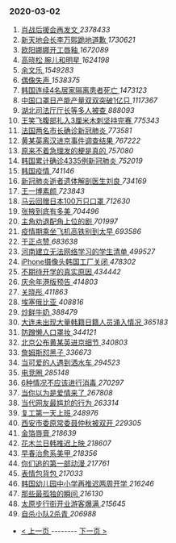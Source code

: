 ### 2020-03-02 
1. [ 肖战后援会再发文 ](https://s.weibo.com/weibo?q=%23%E8%82%96%E6%88%98%E5%90%8E%E6%8F%B4%E4%BC%9A%E5%86%8D%E5%8F%91%E6%96%87%23&Refer=top) *2378433*
1. [ 新天地会长李万熙跪地道歉 ](https://s.weibo.com/weibo?q=%23%E6%96%B0%E5%A4%A9%E5%9C%B0%E4%BC%9A%E9%95%BF%E6%9D%8E%E4%B8%87%E7%86%99%E8%B7%AA%E5%9C%B0%E9%81%93%E6%AD%89%23&Refer=top) *1730621*
1. [ 欧阳娜娜开工唇釉 ](https://s.weibo.com/weibo?q=%E6%AC%A7%E9%98%B3%E5%A8%9C%E5%A8%9C%E5%BC%80%E5%B7%A5%E5%94%87%E9%87%89&Refer=top) *1672089*
1. [ 高晓松 腕儿和明星 ](https://s.weibo.com/weibo?q=%E9%AB%98%E6%99%93%E6%9D%BE%20%E8%85%95%E5%84%BF%E5%92%8C%E6%98%8E%E6%98%9F&Refer=top) *1624198*
1. [ 余文乐 ](https://s.weibo.com/weibo?q=%E4%BD%99%E6%96%87%E4%B9%90&Refer=top) *1549283*
1. [ 偶像失声 ](https://s.weibo.com/weibo?q=%E5%81%B6%E5%83%8F%E5%A4%B1%E5%A3%B0&Refer=top) *1538375*
1. [ 韩国连续4名居家隔离患者死亡 ](https://s.weibo.com/weibo?q=%23%E9%9F%A9%E5%9B%BD%E8%BF%9E%E7%BB%AD4%E5%90%8D%E5%B1%85%E5%AE%B6%E9%9A%94%E7%A6%BB%E6%82%A3%E8%80%85%E6%AD%BB%E4%BA%A1%23&Refer=top) *1473123*
1. [ 中国口罩日产能产量双双突破1亿只 ](https://s.weibo.com/weibo?q=%23%E4%B8%AD%E5%9B%BD%E5%8F%A3%E7%BD%A9%E6%97%A5%E4%BA%A7%E8%83%BD%E4%BA%A7%E9%87%8F%E5%8F%8C%E5%8F%8C%E7%AA%81%E7%A0%B41%E4%BA%BF%E5%8F%AA%23&Refer=top) *1117367*
1. [ 湖北司法厅厅长等多人被查 ](https://s.weibo.com/weibo?q=%23%E6%B9%96%E5%8C%97%E5%8F%B8%E6%B3%95%E5%8E%85%E5%8E%85%E9%95%BF%E7%AD%89%E5%A4%9A%E4%BA%BA%E8%A2%AB%E6%9F%A5%23&Refer=top) *888093*
1. [ 王笑飞腹部扎入3厘米木刺坚持完赛 ](https://s.weibo.com/weibo?q=%23%E7%8E%8B%E7%AC%91%E9%A3%9E%E8%85%B9%E9%83%A8%E6%89%8E%E5%85%A53%E5%8E%98%E7%B1%B3%E6%9C%A8%E5%88%BA%E5%9D%9A%E6%8C%81%E5%AE%8C%E8%B5%9B%23&Refer=top) *775343*
1. [ 法国两名市长确诊新冠肺炎 ](https://s.weibo.com/weibo?q=%23%E6%B3%95%E5%9B%BD%E4%B8%A4%E5%90%8D%E5%B8%82%E9%95%BF%E7%A1%AE%E8%AF%8A%E6%96%B0%E5%86%A0%E8%82%BA%E7%82%8E%23&Refer=top) *773581*
1. [ 黄某英离汉进京事件调查结果 ](https://s.weibo.com/weibo?q=%23%E9%BB%84%E6%9F%90%E8%8B%B1%E7%A6%BB%E6%B1%89%E8%BF%9B%E4%BA%AC%E4%BA%8B%E4%BB%B6%E8%B0%83%E6%9F%A5%E7%BB%93%E6%9E%9C%23&Refer=top) *767222*
1. [ 原来不着急理发的梗是真的 ](https://s.weibo.com/weibo?q=%23%E5%8E%9F%E6%9D%A5%E4%B8%8D%E7%9D%80%E6%80%A5%E7%90%86%E5%8F%91%E7%9A%84%E6%A2%97%E6%98%AF%E7%9C%9F%E7%9A%84%23&Refer=top) *757080*
1. [ 韩国累计确诊4335例新冠肺炎 ](https://s.weibo.com/weibo?q=%E9%9F%A9%E5%9B%BD%E7%B4%AF%E8%AE%A1%E7%A1%AE%E8%AF%8A4335%E4%BE%8B%E6%96%B0%E5%86%A0%E8%82%BA%E7%82%8E&Refer=top) *752019*
1. [ 韩国疫情 ](https://s.weibo.com/weibo?q=%E9%9F%A9%E5%9B%BD%E7%96%AB%E6%83%85&Refer=top) *741146*
1. [ 新冠肺炎逝者遗体解剖医生刘良 ](https://s.weibo.com/weibo?q=%23%E6%96%B0%E5%86%A0%E8%82%BA%E7%82%8E%E9%80%9D%E8%80%85%E9%81%97%E4%BD%93%E8%A7%A3%E5%89%96%E5%8C%BB%E7%94%9F%E5%88%98%E8%89%AF%23&Refer=top) *734169*
1. [ 王一博素颜 ](https://s.weibo.com/weibo?q=%E7%8E%8B%E4%B8%80%E5%8D%9A%E7%B4%A0%E9%A2%9C&Refer=top) *723843*
1. [ 马云回赠日本100万只口罩 ](https://s.weibo.com/weibo?q=%23%E9%A9%AC%E4%BA%91%E5%9B%9E%E8%B5%A0%E6%97%A5%E6%9C%AC100%E4%B8%87%E5%8F%AA%E5%8F%A3%E7%BD%A9%23&Refer=top) *712630*
1. [ 张掖到底有多美 ](https://s.weibo.com/weibo?q=%23%E5%BC%A0%E6%8E%96%E5%88%B0%E5%BA%95%E6%9C%89%E5%A4%9A%E7%BE%8E%23&Refer=top) *704496*
1. [ 主角劝退配角上位的剧 ](https://s.weibo.com/weibo?q=%23%E4%B8%BB%E8%A7%92%E5%8A%9D%E9%80%80%E9%85%8D%E8%A7%92%E4%B8%8A%E4%BD%8D%E7%9A%84%E5%89%A7%23&Refer=top) *701997*
1. [ 疫情期乘坐飞机高铁别到太早 ](https://s.weibo.com/weibo?q=%23%E7%96%AB%E6%83%85%E6%9C%9F%E4%B9%98%E5%9D%90%E9%A3%9E%E6%9C%BA%E9%AB%98%E9%93%81%E5%88%AB%E5%88%B0%E5%A4%AA%E6%97%A9%23&Refer=top) *693586*
1. [ 于正点赞 ](https://s.weibo.com/weibo?q=%23%E4%BA%8E%E6%AD%A3%E7%82%B9%E8%B5%9E%23&Refer=top) *683638*
1. [ 河南建立无法网络学习的学生清单 ](https://s.weibo.com/weibo?q=%23%E6%B2%B3%E5%8D%97%E5%BB%BA%E7%AB%8B%E6%97%A0%E6%B3%95%E7%BD%91%E7%BB%9C%E5%AD%A6%E4%B9%A0%E7%9A%84%E5%AD%A6%E7%94%9F%E6%B8%85%E5%8D%95%23&Refer=top) *499527*
1. [ iPhone摄像头韩国工厂关闭 ](https://s.weibo.com/weibo?q=iPhone%E6%91%84%E5%83%8F%E5%A4%B4%E9%9F%A9%E5%9B%BD%E5%B7%A5%E5%8E%82%E5%85%B3%E9%97%AD&Refer=top) *478302*
1. [ 不期待开学的真实原因 ](https://s.weibo.com/weibo?q=%23%E4%B8%8D%E6%9C%9F%E5%BE%85%E5%BC%80%E5%AD%A6%E7%9A%84%E7%9C%9F%E5%AE%9E%E5%8E%9F%E5%9B%A0%23&Refer=top) *434442*
1. [ 庆余年港版预告 ](https://s.weibo.com/weibo?q=%23%E5%BA%86%E4%BD%99%E5%B9%B4%E6%B8%AF%E7%89%88%E9%A2%84%E5%91%8A%23&Refer=top) *414803*
1. [ 关晓彤 ](https://s.weibo.com/weibo?q=%E5%85%B3%E6%99%93%E5%BD%A4&Refer=top) *411863*
1. [ 埃塞俄比亚 ](https://s.weibo.com/weibo?q=%E5%9F%83%E5%A1%9E%E4%BF%84%E6%AF%94%E4%BA%9A&Refer=top) *408816*
1. [ 炒鲜牛奶 ](https://s.weibo.com/weibo?q=%23%E7%82%92%E9%B2%9C%E7%89%9B%E5%A5%B6%23&Refer=top) *388479*
1. [ 大连未出现大量韩籍日籍人员涌入情况 ](https://s.weibo.com/weibo?q=%23%E5%A4%A7%E8%BF%9E%E6%9C%AA%E5%87%BA%E7%8E%B0%E5%A4%A7%E9%87%8F%E9%9F%A9%E7%B1%8D%E6%97%A5%E7%B1%8D%E4%BA%BA%E5%91%98%E6%B6%8C%E5%85%A5%E6%83%85%E5%86%B5%23&Refer=top) *365183*
1. [ 防蹭懒人口罩妆 ](https://s.weibo.com/weibo?q=%23%E9%98%B2%E8%B9%AD%E6%87%92%E4%BA%BA%E5%8F%A3%E7%BD%A9%E5%A6%86%23&Refer=top) *344121*
1. [ 北京公布黄某英进京细节 ](https://s.weibo.com/weibo?q=%23%E5%8C%97%E4%BA%AC%E5%85%AC%E5%B8%83%E9%BB%84%E6%9F%90%E8%8B%B1%E8%BF%9B%E4%BA%AC%E7%BB%86%E8%8A%82%23&Refer=top) *340803*
1. [ 詹姆斯怼黑子 ](https://s.weibo.com/weibo?q=%E8%A9%B9%E5%A7%86%E6%96%AF%E6%80%BC%E9%BB%91%E5%AD%90&Refer=top) *336673*
1. [ 当可爱的人遇到洒水车 ](https://s.weibo.com/weibo?q=%23%E5%BD%93%E5%8F%AF%E7%88%B1%E7%9A%84%E4%BA%BA%E9%81%87%E5%88%B0%E6%B4%92%E6%B0%B4%E8%BD%A6%23&Refer=top) *294523*
1. [ 电竞圈 ](https://s.weibo.com/weibo?q=%23%E7%94%B5%E7%AB%9E%E5%9C%88%23&Refer=top) *285148*
1. [ 6种情况不应该进行消毒 ](https://s.weibo.com/weibo?q=6%E7%A7%8D%E6%83%85%E5%86%B5%E4%B8%8D%E5%BA%94%E8%AF%A5%E8%BF%9B%E8%A1%8C%E6%B6%88%E6%AF%92&Refer=top) *270297*
1. [ 当你以为是爱情来了 ](https://s.weibo.com/weibo?q=%23%E5%BD%93%E4%BD%A0%E4%BB%A5%E4%B8%BA%E6%98%AF%E7%88%B1%E6%83%85%E6%9D%A5%E4%BA%86%23&Refer=top) *267808*
1. [ 当代网友最尴尬的行为 ](https://s.weibo.com/weibo?q=%23%E5%BD%93%E4%BB%A3%E7%BD%91%E5%8F%8B%E6%9C%80%E5%B0%B4%E5%B0%AC%E7%9A%84%E8%A1%8C%E4%B8%BA%23&Refer=top) *263314*
1. [ 复工第一天上班 ](https://s.weibo.com/weibo?q=%23%E5%A4%8D%E5%B7%A5%E7%AC%AC%E4%B8%80%E5%A4%A9%E4%B8%8A%E7%8F%AD%23&Refer=top) *248976*
1. [ 西安市委原常委聂仲秋被双开 ](https://s.weibo.com/weibo?q=%E8%A5%BF%E5%AE%89%E5%B8%82%E5%A7%94%E5%8E%9F%E5%B8%B8%E5%A7%94%E8%81%82%E4%BB%B2%E7%A7%8B%E8%A2%AB%E5%8F%8C%E5%BC%80&Refer=top) *229305*
1. [ 金箔唇膏 ](https://s.weibo.com/weibo?q=%23%E9%87%91%E7%AE%94%E5%94%87%E8%86%8F%23&Refer=top) *218639*
1. [ 花木兰日韩推迟上映 ](https://s.weibo.com/weibo?q=%23%E8%8A%B1%E6%9C%A8%E5%85%B0%E6%97%A5%E9%9F%A9%E6%8E%A8%E8%BF%9F%E4%B8%8A%E6%98%A0%23&Refer=top) *218607*
1. [ 早春治愈系美甲 ](https://s.weibo.com/weibo?q=%23%E6%97%A9%E6%98%A5%E6%B2%BB%E6%84%88%E7%B3%BB%E7%BE%8E%E7%94%B2%23&Refer=top) *218356*
1. [ 你们追的第一部动漫 ](https://s.weibo.com/weibo?q=%23%E4%BD%A0%E4%BB%AC%E8%BF%BD%E7%9A%84%E7%AC%AC%E4%B8%80%E9%83%A8%E5%8A%A8%E6%BC%AB%23&Refer=top) *217761*
1. [ 表情包背包 ](https://s.weibo.com/weibo?q=%23%E8%A1%A8%E6%83%85%E5%8C%85%E8%83%8C%E5%8C%85%23&Refer=top) *217033*
1. [ 韩国幼儿园中小学再推迟两周开学 ](https://s.weibo.com/weibo?q=%E9%9F%A9%E5%9B%BD%E5%B9%BC%E5%84%BF%E5%9B%AD%E4%B8%AD%E5%B0%8F%E5%AD%A6%E5%86%8D%E6%8E%A8%E8%BF%9F%E4%B8%A4%E5%91%A8%E5%BC%80%E5%AD%A6&Refer=top) *216246*
1. [ 那些最孤独的瞬间 ](https://s.weibo.com/weibo?q=%23%E9%82%A3%E4%BA%9B%E6%9C%80%E5%AD%A4%E7%8B%AC%E7%9A%84%E7%9E%AC%E9%97%B4%23&Refer=top) *216130*
1. [ 太原步行街开业游客爆满 ](https://s.weibo.com/weibo?q=%23%E5%A4%AA%E5%8E%9F%E6%AD%A5%E8%A1%8C%E8%A1%97%E5%BC%80%E4%B8%9A%E6%B8%B8%E5%AE%A2%E7%88%86%E6%BB%A1%23&Refer=top) *215645*
1. [ 自杀小队2杀青 ](https://s.weibo.com/weibo?q=%23%E8%87%AA%E6%9D%80%E5%B0%8F%E9%98%9F2%E6%9D%80%E9%9D%92%23&Refer=top) *206988* 

- [ < 上一页 ](https://github.com/able8/weibo-hot-record/blob/master/2020-03-01.md) -------- [ 下一页 > ](https://github.com/able8/weibo-hot-record/blob/master/2020-03-03.md)